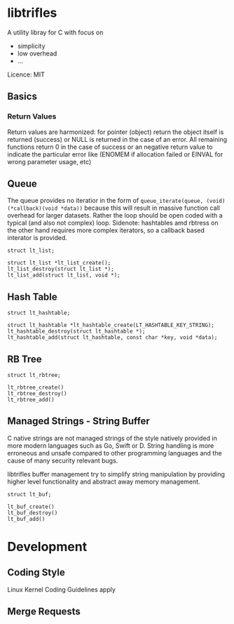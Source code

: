 # libtrifles

A utility libray for C with focus on

- simplicity
- low overhead
- ...

Licence: MIT

## Basics

### Return Values

Return values are harmonized: for pointer (object) return the object itself is
returned (success) or NULL is returned in the case of an error. All remaining
functions return 0 in the case of success or an negative return value to indicate
the particular error like (ENOMEM if allocation failed or EINVAL for wrong
parameter usage, etc)


## Queue

The queue provides no iteratior in the form of
`queue_iterate(queue, (void)(*callback)(void *data))` because this will result
in massive function call overhead for larger datasets. Rather the loop should
be open coded with a typical (and also not complex) loop. Sidenote: hashtables
amd rbtress on the other hand requires more complex iterators, so a callback
based interator is provided.

```
struct lt_list;

struct lt_list *lt_list_create();
lt_list_destroy(struct lt_list *);
lt_list_add(struct lt_list, void *);
```


## Hash Table

```
struct lt_hashtable;

struct lt_hashtable *lt_hashtable_create(LT_HASHTABLE_KEY_STRING);
lt_hashtable_destroy(struct lt_hashtable *);
lt_hashtable_add(struct lt_hashtable, const char *key, void *data);
```

## RB Tree

```
struct lt_rbtree;

lt_rbtree_create()
lt_rbtree_destroy()
lt_rbtree_add()
```

## Managed Strings - String Buffer

C native strings are not managed strings of the style natively provided in more
modern languages such as Go, Swift or D. String handling is more erroneous and
unsafe compared to other programming languages and the cause of many security
relevant bugs.

libtrifles buffer management try to simplify string manipulation by providing
higher level functionality and abstract away memory management.

```
struct lt_buf;

lt_buf_create()
lt_buf_destroy()
lt_buf_add()
```

# Development

## Coding Style

Linux Kernel Coding Guidelines apply

## Merge Requests
